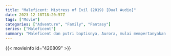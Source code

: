 ```yaml
---
title: "Maleficent: Mistress of Evil (2019) [Dual Audio]"
date: 2023-12-18T18:20:57Z
tags: ["Movie"]
categories: ["Adventure", "Family", "Fantasy"]
series: ["Maleficent"]
summary: "Maleficent dan putri baptisnya, Aurora, mulai mempertanyakan ikatan keluarga kompleks yang mengikat mereka saat mereka ditarik ke arah yang berbeda karena pernikahan yang akan datang, sekutu yang tidak terduga, dan kekuatan baru yang gelap sedang bermain."
---
```


<mux-player stream-type="on-demand"
src="https://kp3d-my.sharepoint.com/personal/ryoo_kp3d_onmicrosoft_com/_layouts/15/download.aspx?share=ERrgfSuBfQhAoPHmGKwPDjMB_HyTdVSp3BEk1uwhy26RSw" prefer-playback="mse" controls>

</mux-player>


{{< movieinfo id="420809" >}}

<script src="https://cdn.jsdelivr.net/npm/@mux/mux-player"></script>

 <script type="application/ld+json ">
{
"@context": "https://schema.org/",
"@type": "VideoObject",
"name": "Maleficent: Mistress of Evil",
"contentUrl": "https://stream.mux.com/eTkQkjN4WMQBkldy3oeL3fbA1AAcTOO12kpFjUM400go.m3u8",
"thumbnailUrl": "https://www.themoviedb.org/t/p/original/odlWoWlQWuNuwrQL4BqfjCHUyAy.jpg?width=314&fit_mode=preserve&time=25",
"uploadDate": "2023-10-27T07:26:46Z",
}

</script>